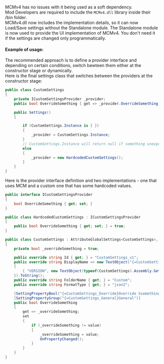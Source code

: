 MCMv4 has no issues with it being used as a soft dependency.  
Mod Developers are required to include the ``MCMv4.dll`` library inside their /bin folder.  
MCMv4.dll now includes the implementation details, so it can now Load/Save settings without the Standalone module. The Standalone module is now used to provide the UI implementation of MCMv4. You don't need it if the settings are changed only programmatically.  

#### Example of usage:
The recommended approach is to define a provider interface and depending on certain conditions, switch bewteen them either at the constructor stage or dynamically.  
Here is the final settings class that switches between the providers at the constructor stage:
```csharp
public class CustomSettings
{
    private ICustomSettingsProvider _provider;
    public bool OverrideSomething { get => _provider.OverrideSomething; set => _provider.OverrideSomething = value; }

    public Settings()
    {

        if (CustomSettings.Instance is { })
        {
            _provider = CustomSettings.Instance;
        }
        // CustomSettings.Instance will return null if something unexpected happened.
        else
        {
            _provider = new HardcodedCustomSettings();
        }
    }
}
```

Here is the provider interface definition and two implementations - one that uses MCM and a custom one that has some hardcoded values.
```csharp
public interface ICustomSettingsProvider
{
    bool OverrideSomething { get; set; }
}

public class HardcodedCustomSettings : ICustomSettingsProvider
{
    public bool OverrideSomething { get; set; } = true;
}

public class CustomSettings : AttributeGlobalSettings<CustomSettings>, ICustomSettingsProvider
{
    private bool _overrideSomething = true;

    public override string Id { get; } = "CustomSettings_v1";
    public override string DisplayName => new TextObject("{=CustomSettings_Name}Custom {VERSION}", new Dictionary<string, TextObject>
    {
        { "VERSION", new TextObject(typeof(CustomSettings).Assembly.GetName().Version.ToString(3)) }
    }).ToString();
    public override string FolderName { get; } = "Custom";
    public override string FormatType { get; } = "json2";

    [SettingPropertyBool("{=CustomSettings_Override}Override Ssomething", RequireRestart = true, HintText = "{=CustomSettings_OverrideDesc}If set, does something.")]
    [SettingPropertyGroup("{=CustomSettings_General}General")]
    public bool OverrideSomething
    {
        get => _overrideSomething;
        set
        {
            if (_overrideSomething != value)
            {
                _overrideSomething = value;
                OnPropertyChanged();
            }
        }
    }
}
```
